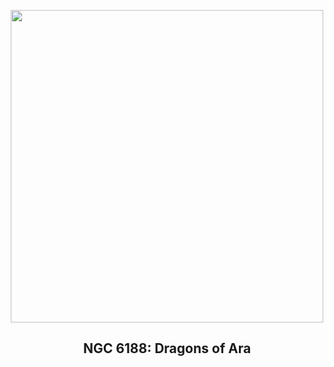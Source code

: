 
<p align="center"><img src="https://apod.nasa.gov/apod/image/2406/AraDragons_Taylor_960.jpg" width="500" height="500"></p>
<h2 align="center"> NGC 6188: Dragons of Ara </h2>
